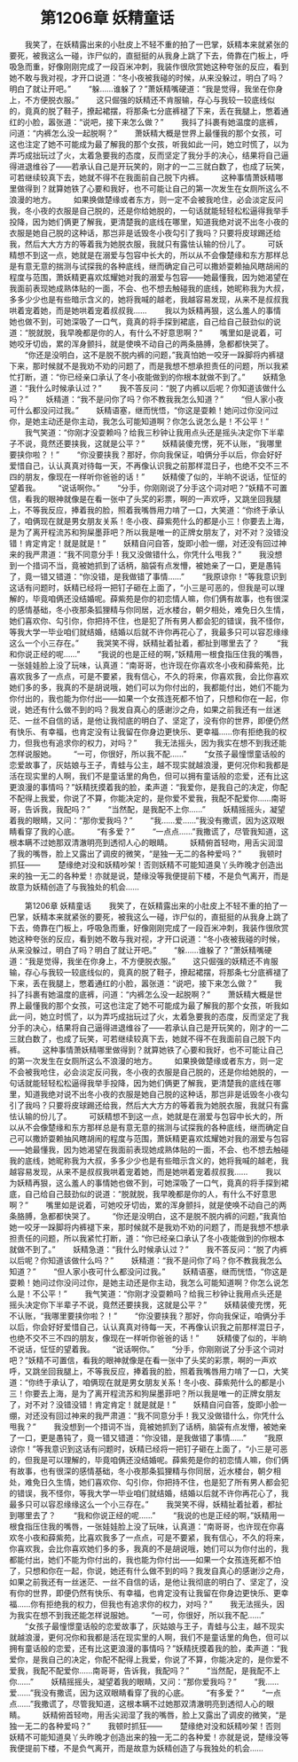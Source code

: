 # 　　第1206章 妖精童话
　　我笑了，在妖精露出来的小肚皮上不轻不重的拍了一巴掌，妖精本来就紧张的要死，被我这么一碰，诈尸似的，直挺挺的从我身上跳了下去，倚靠在门板上，呼吸急而重，好像刚刚完成了一段百米冲刺，我装作很欣赏她这种夸张的反应，看到她不敢与我对视，才开口说道：“冬小夜被我碰的时候，从来没躲过，明白了吗？明白了就让开吧。”
　　“躲……谁躲了？”萧妖精嘴硬道：“我是觉得，我坐在你身上，不方便脱衣服。”
　　这只倔强的妖精还不肯服输，存心与我较一较底线似的，竟真的脱了鞋子，撩起裙摆，将那条七分底裤褪了下来，丢在我腿上，憋着通红的小脸，嚣张道：“说吧，接下来怎么做？”
　　我抖了抖裹有她温度的底裤，问道：“内裤怎么没一起脱啊？”
　　萧妖精大概是世界上最懂我的那个女孩，可这也注定了她不可能成为最了解我的那个女孩，听我如此一问，她立时慌了，以为弄巧成拙玩过了火，太着急要我的态度，反而坚定了我分手的决心，结果将自己逼得进退维谷了——若承认自己是开玩笑的，刚才的一二三就白数了，也成了玩笑，可若继续较真下去，她就不得不在我面前自己脱下内裤。
　　这种事情萧妖精哪里做得到？就算她铁了心要和我好，也不可能让自己的第一次发生在女厕所这么不浪漫的地方。
　　如果换做楚缘或者东方，则一定不会被我呛住，必会淡定反问我，冬小夜的衣服是自己脱的，还是你给她脱的，一句话就能轻轻松松逼得我举手投降，因为她们俩更了解我，更清楚我的底线在哪里，知道我绝对说不出冬小夜的衣服是她自己脱的这种话，那岂非是诋毁冬小夜勾引了我吗？只要将皮球踢还给我，然后大大方方的等着我为她脱衣服，我就只有露怯认输的份儿了。
　　可妖精想不到这一点，她就是在溺爱与包容中长大的，所以从不会像楚缘和东方那样总是有意无意的揣测与试探我的各种底线，继而确定自己可以撒娇耍赖抽风瞎胡闹的程度与范围，萧妖精更喜欢炫耀她对我的溺爱与包容——她最懂我，因为她渴望在我面前表现她成熟体贴的一面，不会、也不想去触碰我的底线，她昵称我为大叔，多多少少也是有些暗示含义的，她将我喊的越老，我越容易发现，从来不是叔叔我哄着宠着她，而是她哄着宠着叔叔我……
　　我以为妖精再狠，这么羞人的事情她也做不到，可她深吸了一口气，竟真的将手探到裙底，自己给自己鼓劲似的说道：“脱就脱，我早晚都是你的人，有什么不好意思啊？”
　　嘴里如是说着，可她咬牙切齿，累的浑身颤抖，就是使唤不动自己的两条胳膊，急都都快哭了。
　　“你还是没明白，这不是脱不脱内裤的问题，”我真怕她一咬牙一跺脚将内裤褪下来，那时候就不是我劝不劝的问题了，而是我想不想承担责任的问题，所以我紧忙打断，道：“你已经亲口承认了冬小夜能做到的你根本就做不到了。”
　　妖精急道：“我什么时候承认过？”
　　我不答反问：“脱了内裤以后呢？你知道该做什么吗？”
　　妖精道：“我不是问你了吗？你不教我我怎么知道？”
　　“但人家小夜可什么都没问过我。”
　　妖精语塞，继而恍悟，“你这是耍赖！她问过你没问过你，是她主动还是你主动，我怎么可能知道啊？你怎么说怎么是！不公平！”
　　我气笑道：“你刚才没耍赖吗？给我三秒钟让我用点头还是摇头决定你下半辈子不说，竟然还要挟我，这就是公平？”
　　妖精装傻充愣，死不认账，“我哪里要挟你啦？！”
　　“你没要挟我？那好，你向我保证，咱俩分手以后，你会好好爱惜自己，认认真真对待每一天，不再像认识我之前那样混日子，也绝不交不三不四的朋友，像现在一样听你爸爸的话！”
　　妖精傻了似的，半晌不说话，怔怔的望着我。
　　“说话啊你。”
　　“分手，你刚刚说了分手这个词对吧？”妖精不可置信，看我的眼神就像是在看一张中了头奖的彩票，啊的一声欢呼，又跳坐回我腿上，不等我反应，捧着我的脸，照着我嘴唇用力啃了一口，大笑道：“你终于承认了，咱俩现在就是男女朋友关系！冬小夜、薛紫苑什么的都是小三！你要去上海，是为了离开程流苏和狗屎墨菲吧？所以我是唯一的正牌女朋友了，对不对？没错没错！肯定肯定！就是就是！”
　　妖精自问自答，旋即小脸一绷，对还没有回过神来的我严肃道：“我不同意分手！我又没做错什么，你凭什么甩我？”
　　我没想到一个措词不当，竟被她抓到了话柄，脑袋有点发懵，被她亲了一口，更是愚钝了，竟一错又错道：“你没错，是我做错了事情……”
　　“我原谅你！”等我意识到这话有问题时，妖精已经将一把钉子砸在上面了，“小三是可恶的，但我是可以理解的，毕竟咱俩还没结婚呢。薛紫苑是你的初恋情人嘛，你们俩有故事，也有很深的感情基础，冬小夜那条狐狸精与你同居，近水楼台，朝夕相处，难免日久生情，她们喜欢你、勾引你，你把持不住，也是犯了所有男人都会犯的错误，我不怪你，等我大学一毕业咱们就结婚，结婚以后就不许你再花心了，我最多只可以容忍缘缘这么一个小三存在。”
　　我哭笑不得，妖精扯着扯着，都扯到哪里去了？
　　“我和你说正经的呢……”
　　“我说的也是正经的啊，”妖精用一根食指压住我的嘴唇，一张娃娃脸上没了玩味，认真道：“南哥哥，也许现在你喜欢冬小夜和薛紫苑，比喜欢我多了一点点，可是不要紧，我有信心，不久的将来，你喜欢我，会比你喜欢她们多的多，我真的不是胡说哦，她们可以为你付出的，我都能付出，她们不能为你付出的，我也能为你付出——如果一个女孩连死都不怕了，只想和你在一起，你说，她还有什么做不到的吗？我发自真心的感谢沙之舟，如果之前我还有一丝迷茫、一丝不自信的话，是他让我彻底的明白了、坚定了，没有你的世界，即便仍然有快乐、有幸福，也肯定没有让我留在你身边更快乐、更幸福……你有拒绝我的权力，但我也有追求你的权力，对吗？”
　　我无法摇头，因为我实在想不到我还能怎样说服她。
　　“一可，你很好，所以我不配……”
　　“女孩子最憧憬童话般的恋爱故事了，灰姑娘与王子，青蛙与公主，越不现实就越浪漫，更何况你和我都是活在现实里的人啊，我们不是童话里的角色，但可以拥有童话般的恋爱，还有比这更浪漫的事情吗？”妖精抚摸着我的脸，柔声道：“我爱你，是我自己的决定，你配不配得上我爱，你说了不算，你能决定的，是你爱不爱我，我配不配爱你……南哥哥，告诉我，我配吗？”
　　“当然配，是我配不上你……”
　　妖精摇摇头，凝望着我的眼睛，又问：“那你爱我吗？”
　　“我……爱……”我没有撒谎，因为这双眼睛看穿了我的心底。
　　“有多爱？”
　　“一点点……”我撒谎了，尽管我知道，这根本瞒不过她那双清澈明亮到透彻人心的眼睛。
　　妖精俯首轻吻，用舌尖润湿了我的嘴唇，脸上又露出了调皮的微笑，“是独一无二的各种爱吗？”
　　我顿时抓狂——
　　楚缘绝对没和妖精吵架！否则妖精不可能知道臭丫头昨晚才创造出来的独一无二的各种爱！亦就是说，楚缘没等我便提前下楼，不是负气离开，而是故意为妖精创造了与我独处的机会……

　　第1206章 妖精童话
　　我笑了，在妖精露出来的小肚皮上不轻不重的拍了一巴掌，妖精本来就紧张的要死，被我这么一碰，诈尸似的，直挺挺的从我身上跳了下去，倚靠在门板上，呼吸急而重，好像刚刚完成了一段百米冲刺，我装作很欣赏她这种夸张的反应，看到她不敢与我对视，才开口说道：“冬小夜被我碰的时候，从来没躲过，明白了吗？明白了就让开吧。”
　　“躲……谁躲了？”萧妖精嘴硬道：“我是觉得，我坐在你身上，不方便脱衣服。”
　　这只倔强的妖精还不肯服输，存心与我较一较底线似的，竟真的脱了鞋子，撩起裙摆，将那条七分底裤褪了下来，丢在我腿上，憋着通红的小脸，嚣张道：“说吧，接下来怎么做？”
　　我抖了抖裹有她温度的底裤，问道：“内裤怎么没一起脱啊？”
　　萧妖精大概是世界上最懂我的那个女孩，可这也注定了她不可能成为最了解我的那个女孩，听我如此一问，她立时慌了，以为弄巧成拙玩过了火，太着急要我的态度，反而坚定了我分手的决心，结果将自己逼得进退维谷了——若承认自己是开玩笑的，刚才的一二三就白数了，也成了玩笑，可若继续较真下去，她就不得不在我面前自己脱下内裤。
　　这种事情萧妖精哪里做得到？就算她铁了心要和我好，也不可能让自己的第一次发生在女厕所这么不浪漫的地方。
　　如果换做楚缘或者东方，则一定不会被我呛住，必会淡定反问我，冬小夜的衣服是自己脱的，还是你给她脱的，一句话就能轻轻松松逼得我举手投降，因为她们俩更了解我，更清楚我的底线在哪里，知道我绝对说不出冬小夜的衣服是她自己脱的这种话，那岂非是诋毁冬小夜勾引了我吗？只要将皮球踢还给我，然后大大方方的等着我为她脱衣服，我就只有露怯认输的份儿了。
　　可妖精想不到这一点，她就是在溺爱与包容中长大的，所以从不会像楚缘和东方那样总是有意无意的揣测与试探我的各种底线，继而确定自己可以撒娇耍赖抽风瞎胡闹的程度与范围，萧妖精更喜欢炫耀她对我的溺爱与包容——她最懂我，因为她渴望在我面前表现她成熟体贴的一面，不会、也不想去触碰我的底线，她昵称我为大叔，多多少少也是有些暗示含义的，她将我喊的越老，我越容易发现，从来不是叔叔我哄着宠着她，而是她哄着宠着叔叔我……
　　我以为妖精再狠，这么羞人的事情她也做不到，可她深吸了一口气，竟真的将手探到裙底，自己给自己鼓劲似的说道：“脱就脱，我早晚都是你的人，有什么不好意思啊？”
　　嘴里如是说着，可她咬牙切齿，累的浑身颤抖，就是使唤不动自己的两条胳膊，急都都快哭了。
　　“你还是没明白，这不是脱不脱内裤的问题，”我真怕她一咬牙一跺脚将内裤褪下来，那时候就不是我劝不劝的问题了，而是我想不想承担责任的问题，所以我紧忙打断，道：“你已经亲口承认了冬小夜能做到的你根本就做不到了。”
　　妖精急道：“我什么时候承认过？”
　　我不答反问：“脱了内裤以后呢？你知道该做什么吗？”
　　妖精道：“我不是问你了吗？你不教我我怎么知道？”
　　“但人家小夜可什么都没问过我。”
　　妖精语塞，继而恍悟，“你这是耍赖！她问过你没问过你，是她主动还是你主动，我怎么可能知道啊？你怎么说怎么是！不公平！”
　　我气笑道：“你刚才没耍赖吗？给我三秒钟让我用点头还是摇头决定你下半辈子不说，竟然还要挟我，这就是公平？”
　　妖精装傻充愣，死不认账，“我哪里要挟你啦？！”
　　“你没要挟我？那好，你向我保证，咱俩分手以后，你会好好爱惜自己，认认真真对待每一天，不再像认识我之前那样混日子，也绝不交不三不四的朋友，像现在一样听你爸爸的话！”
　　妖精傻了似的，半晌不说话，怔怔的望着我。
　　“说话啊你。”
　　“分手，你刚刚说了分手这个词对吧？”妖精不可置信，看我的眼神就像是在看一张中了头奖的彩票，啊的一声欢呼，又跳坐回我腿上，不等我反应，捧着我的脸，照着我嘴唇用力啃了一口，大笑道：“你终于承认了，咱俩现在就是男女朋友关系！冬小夜、薛紫苑什么的都是小三！你要去上海，是为了离开程流苏和狗屎墨菲吧？所以我是唯一的正牌女朋友了，对不对？没错没错！肯定肯定！就是就是！”
　　妖精自问自答，旋即小脸一绷，对还没有回过神来的我严肃道：“我不同意分手！我又没做错什么，你凭什么甩我？”
　　我没想到一个措词不当，竟被她抓到了话柄，脑袋有点发懵，被她亲了一口，更是愚钝了，竟一错又错道：“你没错，是我做错了事情……”
　　“我原谅你！”等我意识到这话有问题时，妖精已经将一把钉子砸在上面了，“小三是可恶的，但我是可以理解的，毕竟咱俩还没结婚呢。薛紫苑是你的初恋情人嘛，你们俩有故事，也有很深的感情基础，冬小夜那条狐狸精与你同居，近水楼台，朝夕相处，难免日久生情，她们喜欢你、勾引你，你把持不住，也是犯了所有男人都会犯的错误，我不怪你，等我大学一毕业咱们就结婚，结婚以后就不许你再花心了，我最多只可以容忍缘缘这么一个小三存在。”
　　我哭笑不得，妖精扯着扯着，都扯到哪里去了？
　　“我和你说正经的呢……”
　　“我说的也是正经的啊，”妖精用一根食指压住我的嘴唇，一张娃娃脸上没了玩味，认真道：“南哥哥，也许现在你喜欢冬小夜和薛紫苑，比喜欢我多了一点点，可是不要紧，我有信心，不久的将来，你喜欢我，会比你喜欢她们多的多，我真的不是胡说哦，她们可以为你付出的，我都能付出，她们不能为你付出的，我也能为你付出——如果一个女孩连死都不怕了，只想和你在一起，你说，她还有什么做不到的吗？我发自真心的感谢沙之舟，如果之前我还有一丝迷茫、一丝不自信的话，是他让我彻底的明白了、坚定了，没有你的世界，即便仍然有快乐、有幸福，也肯定没有让我留在你身边更快乐、更幸福……你有拒绝我的权力，但我也有追求你的权力，对吗？”
　　我无法摇头，因为我实在想不到我还能怎样说服她。
　　“一可，你很好，所以我不配……”
　　“女孩子最憧憬童话般的恋爱故事了，灰姑娘与王子，青蛙与公主，越不现实就越浪漫，更何况你和我都是活在现实里的人啊，我们不是童话里的角色，但可以拥有童话般的恋爱，还有比这更浪漫的事情吗？”妖精抚摸着我的脸，柔声道：“我爱你，是我自己的决定，你配不配得上我爱，你说了不算，你能决定的，是你爱不爱我，我配不配爱你……南哥哥，告诉我，我配吗？”
　　“当然配，是我配不上你……”
　　妖精摇摇头，凝望着我的眼睛，又问：“那你爱我吗？”
　　“我……爱……”我没有撒谎，因为这双眼睛看穿了我的心底。
　　“有多爱？”
　　“一点点……”我撒谎了，尽管我知道，这根本瞒不过她那双清澈明亮到透彻人心的眼睛。
　　妖精俯首轻吻，用舌尖润湿了我的嘴唇，脸上又露出了调皮的微笑，“是独一无二的各种爱吗？”
　　我顿时抓狂——
　　楚缘绝对没和妖精吵架！否则妖精不可能知道臭丫头昨晚才创造出来的独一无二的各种爱！亦就是说，楚缘没等我便提前下楼，不是负气离开，而是故意为妖精创造了与我独处的机会……
